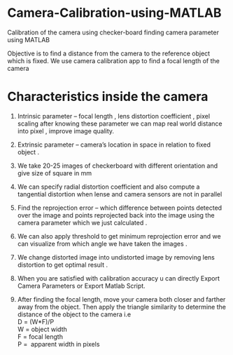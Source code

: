 # Camera-Calibration-using-MATLAB
Calibration of the camera using checker-board finding camera parameter using MATLAB


Objective is to find a distance from the camera to the reference object which is fixed.
We use camera calibration app to find a focal length of the camera 
# Characteristics inside the camera 
1) Intrinsic parameter – focal length , lens distortion coefficient , pixel scaling after knowing these parameter we can map real world distance into pixel , improve image quality.

2) Extrinsic parameter – camera’s location in space in relation to fixed object .

3) We take 20-25 images of checkerboard with different orientation and give size of square in mm 
4) We can specify radial distortion coefficient and also compute a tangential distortion when lense and camera sensors are not in parallel 

5) Find the reprojection error – which difference between points detected over the image and points reprojected back into the image using the camera parameter which we just calculated . 

6) We can also apply threshold to get minimum reprojection error and we can visualize from which angle we have taken the images .

7) We change distorted image into undistorted image by removing lens distortion to get optimal result .

8) When you are satisfied with calibration accuracy u can directly Export Camera Parameters or Export Matlab Script.

9) After finding the focal length, move your camera both closer and farther away from the object. Then apply the triangle similarity to    determine the distance of the object to the camera i.e      
	D = (W*F)/P  
	W = object width    
	F = focal length    
	P =  apparent width in pixels

